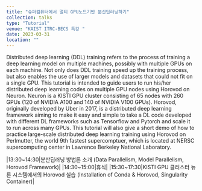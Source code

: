 ```yaml
---
title: "슈퍼컴퓨터에서 멀티 GPU노드기반 분산딥러닝하기"
collection: talks
type: "Tutorial"
venue: "KAIST ITRC-BECS 특강 "
date: 2023-03-31
location: ""
---
```


Distributed deep learning (DDL) training refers to the process of training a deep learning model on multiple machines, possibly with multiple GPUs on each machine. Not only does DDL training speed up the training process, but also enables the use of larger models and datasets that could not fit on a single GPU. This tutorial is intended to guide users to run his/her distributed deep learning codes on multiple GPU nodes using Horovod on Neuron. Neuron is a KISTI GPU cluster consisting of 65 nodes with 260 GPUs (120 of NVIDIA A100 and 140 of NVIDIA V100 GPUs). Horovod, originally developed by Uber in 2017, is a distributed deep learning framework aiming to make it easy and simple to take a DL code developed with different DL frameworks such as Tensorflow and Pytorch and scale it to run across many GPUs. This tutorial will also give a short demo of how to practice large-scale distributed deep learning training using Horovod on Perlmutter, the world 9th fastest supercomptuer, which is located at NERSC supercomputing center in Lawrence Berkeley National Laboratory. 


|13:30~14:30|분산딥러닝 방법론 소개 (Data Parallelism, Model Parallelism, Horovod Framework)|
|14:30~15:00|휴식|
|15:30~17:30|KISTI GPU 클러스터 뉴론 시스템에서의 Horovod 실습 (Installation of Conda & Horovod, Singularity Container)|
